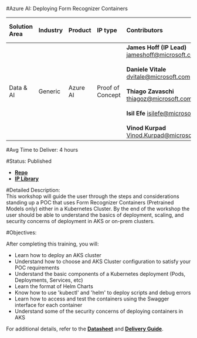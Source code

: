 #Azure AI: Deploying Form Recognizer Containers

|Solution Area|Industry|Product|IP type|Contributors|Reference Id|Time zone|IP used in customer engagement|Country|Harvest date|Language|
|:-|:-|:-|:-|:-|:-|:-|:-|:-|:-|:-:|
|Data & AI|Generic| Azure AI |Proof of Concept| **James Hoff (IP Lead)** <jameshoff@microsoft.com> <br> <br> **Daniele Vitale** <dvitale@microsoft.com> <br><br> **Thiago Zavaschi** <thiagoz@microsoft.com> <br><br> **Isil Efe** <isilefe@microsoft.com> <br> <br> **Vinod Kurpad** Vinod.Kurpad@microsoft.com |Generic|Multiple|Generic|USA, EMEA|January 2022|English|

#Avg Time to Deliver: 4 hours

#Status: Published
* [**Repo**](https://dev.azure.com/CEandS/Azure-AI-Building-Intelligent-Solutions/_git/Deploying-Form-Recognizer-Containers)
* [**IP Library**](https://microsoft.sharepoint.com/:f:/t/CSUDataAICommunityIPLibrary/EnTGUZCbNMRFpHAI3D_W68UBmUacyBF0r6BVcpzcHxa_5g?e=eubv61)

#Detailed Description:  
This workshop will guide the user through the steps and considerations standing up a POC that uses Form Recognizer Containers (Pretrained Models only) either in a Kubernetes Cluster.  By the end of the workshop the user should be able to understand the basics of deployment, scaling, and security concerns of deployment in AKS or on-prem clusters.


#Objectives:

After completing this training, you will:

- Learn how to deploy an AKS cluster
- Understand how to choose and AKS Cluster configuration to satisfy your POC requirements
- Understand the basic components of a Kubernetes deployment (Pods, Deployments, Services, etc)
- Learn the format of Helm Charts
- Know how to use 'kubectl' and 'helm' to deploy scripts and debug errors
- Learn how to access and test the containers using the Swagger interface for each container
- Understand some of the security concerns of deploying containers in AKS



For additional details, refer to the [**Datasheet**](https://microsoft.sharepoint.com/:b:/t/CSUDataAICommunityIPLibrary/EQ4ZAoaFco9OkEfgJGFLPz4BVVgnVBBDt-tBJeNRO1LjLA?e=R45Bzu) and [**Delivery Guide**](https://microsoft.sharepoint.com/:p:/t/CSUDataAICommunityIPLibrary/EYOadPrFND5KtR5M0Xxw-M4BlNVIvuDR9zNiMDsZ8qB4QA?e=ecz7Nt).